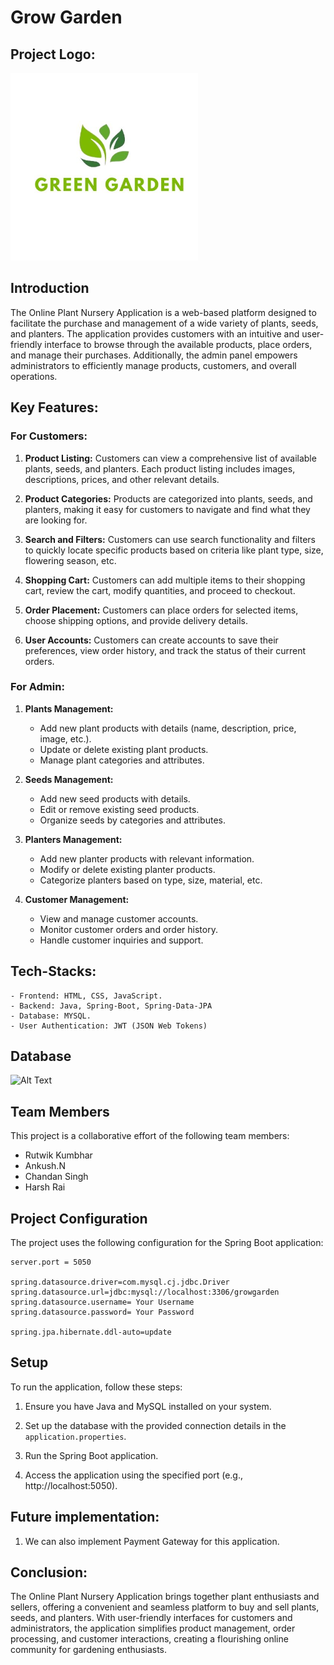 # Grow Garden

## Project Logo:
<img src="WhatsApp%20Image%202023-08-22%20at%2023.31.24.jpeg" alt="Alt Text" width="300"/>


## Introduction

The Online Plant Nursery Application is a web-based platform designed to facilitate the purchase and management of a wide variety of plants, seeds, and planters. The application provides customers with an intuitive and user-friendly interface to browse through the available products, place orders, and manage their purchases. Additionally, the admin panel empowers administrators to efficiently manage products, customers, and overall operations.

## Key Features:

### For Customers:

1. **Product Listing:** Customers can view a comprehensive list of available plants, seeds, and planters. Each product listing includes images, descriptions, prices, and other relevant details.

2. **Product Categories:** Products are categorized into plants, seeds, and planters, making it easy for customers to navigate and find what they are looking for.

3. **Search and Filters:** Customers can use search functionality and filters to quickly locate specific products based on criteria like plant type, size, flowering season, etc.

4. **Shopping Cart:** Customers can add multiple items to their shopping cart, review the cart, modify quantities, and proceed to checkout.
   
5. **Order Placement:** Customers can place orders for selected items, choose shipping options, and provide delivery details.

6. **User Accounts:** Customers can create accounts to save their preferences, view order history, and track the status of their current orders.

### For Admin:

1. **Plants Management:**
    - Add new plant products with details (name, description, price, image, etc.).
    - Update or delete existing plant products.
    - Manage plant categories and attributes.

2. **Seeds Management:**
    - Add new seed products with details.
    - Edit or remove existing seed products.
    - Organize seeds by categories and attributes.

3. **Planters Management:**
    - Add new planter products with relevant information.
    - Modify or delete existing planter products.
    - Categorize planters based on type, size, material, etc.

4. **Customer Management:**
    - View and manage customer accounts.
    - Monitor customer orders and order history.
    - Handle customer inquiries and support.


## Tech-Stacks:
    - Frontend: HTML, CSS, JavaScript.
    - Backend: Java, Spring-Boot, Spring-Data-JPA
    - Database: MYSQL.
    - User Authentication: JWT (JSON Web Tokens)

## Database
<img src="https://github.com/Ankush-Nmurthy/deluxe-change-1738/blob/main/Growgarden%20database%20schema.svg" alt="Alt Text" width="700"/>



## Team Members

This project is a collaborative effort of the following team members:

- Rutwik Kumbhar
- Ankush.N
- Chandan Singh
- Harsh Rai

## Project Configuration

The project uses the following configuration for the Spring Boot application:

```properties
server.port = 5050

spring.datasource.driver=com.mysql.cj.jdbc.Driver
spring.datasource.url=jdbc:mysql://localhost:3306/growgarden
spring.datasource.username= Your Username
spring.datasource.password= Your Password

spring.jpa.hibernate.ddl-auto=update

```
## Setup

To run the application, follow these steps:

1. Ensure you have Java and MySQL installed on your system.

2. Set up the database with the provided connection details in the `application.properties`.

3. Run the Spring Boot application.

4. Access the application using the specified port (e.g., http://localhost:5050).

## Future implementation:
1. We can also implement Payment Gateway for this application.

## Conclusion:
The Online Plant Nursery Application brings together plant enthusiasts and sellers, offering a convenient and seamless platform to buy and sell plants, seeds, and planters. With user-friendly interfaces for customers and administrators, the application simplifies product management, order processing, and customer interactions, creating a flourishing online community for gardening enthusiasts.
    
